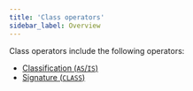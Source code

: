 ```yaml
---
title: 'Class operators'
sidebar_label: Overview
---
```


Class operators include the following operators:

-   [Classification (`AS`/`IS`)](Classification_IS_AS.md)
-   [Signature (`CLASS`)](Property_signature_CLASS.md)

  
